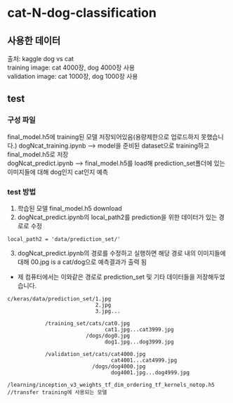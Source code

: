 # cat-N-dog-classification

## 사용한 데이터

출처: kaggle dog vs cat   
training image: cat 4000장, dog 4000장 사용   
validation image: cat 1000장, dog 1000장 사용   

## test

### 구성 파일
final_model.h5에 training된 모델 저장되어있음(용량제한으로 업로드하지 못했습니다.)
dogNcat_training.ipynb --> model을 준비된 dataset으로 training하고 final_model.h5로 저장   
dogNcat_predict.ipynb --> final_model.h5를 load해 prediction_set폴더에 있는 이미지들에 대해 dog인지 cat인지 예측

### test 방법
1. 학습된 모델 final_model.h5 download
2. dogNcat_predict.ipynb의 local_path2를 prediction을 위한 데이터가 있는 경로로 수정
```
local_path2 = 'data/prediction_set/'
```
3. dogNcat_predict.ipynb의 경로를 수정하고 실행하면 해당 경로 내의 이미지들에 대해 00.jpg is a cat/dog으로 예측결과가 출력 됨

* 제 컴퓨터에서는 이와같은 경로로 prediction_set 및 기타 데이터들을 저장해두었습니다.
```
c/keras/data/prediction_set/1.jpg
                            2.jpg
                            3.jpg...   
                            
            /training_set/cats/cat0.jpg 
                               cat1.jpg...cat3999.jpg
                         /dogs/dog0.jpg
                               dog1.jpg...dog3999.jpg
                               
            /validation_set/cats/cat4000.jpg
                                 cat4001...cat4999.jpg
                           /dogs/dog4000.jpg
                                 dog4001.jpg...dog4999.jpg
            /learning/inception_v3_weights_tf_dim_ordering_tf_kernels_notop.h5 //transfer training에 사용되는 모델

```
